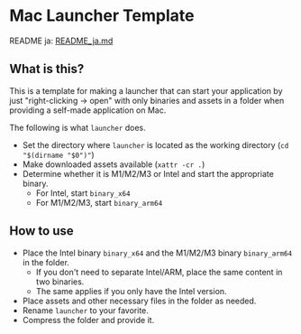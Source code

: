 # Mac Launcher Template

README ja: [README_ja.md](README_ja.md)

## What is this?

This is a template for making a launcher that can start your application by just "right-clicking -> open" with only binaries and assets in a folder when providing a self-made application on Mac.

The following is what `launcher` does.

- Set the directory where `launcher` is located as the working directory (`cd "$(dirname "$0")"`)
- Make downloaded assets available (`xattr -cr .`)
- Determine whether it is M1/M2/M3 or Intel and start the appropriate binary.
  - For Intel, start `binary_x64`
  - For M1/M2/M3, start `binary_arm64`

## How to use

- Place the Intel binary `binary_x64` and the M1/M2/M3 binary `binary_arm64` in the folder.
  - If you don't need to separate Intel/ARM, place the same content in two binaries.
  - The same applies if you only have the Intel version.
- Place assets and other necessary files in the folder as needed.
- Rename `launcher` to your favorite.
- Compress the folder and provide it.